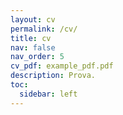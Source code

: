 ```yaml
---
layout: cv
permalink: /cv/
title: cv
nav: false
nav_order: 5
cv_pdf: example_pdf.pdf
description: Prova.
toc:
  sidebar: left
---
```

